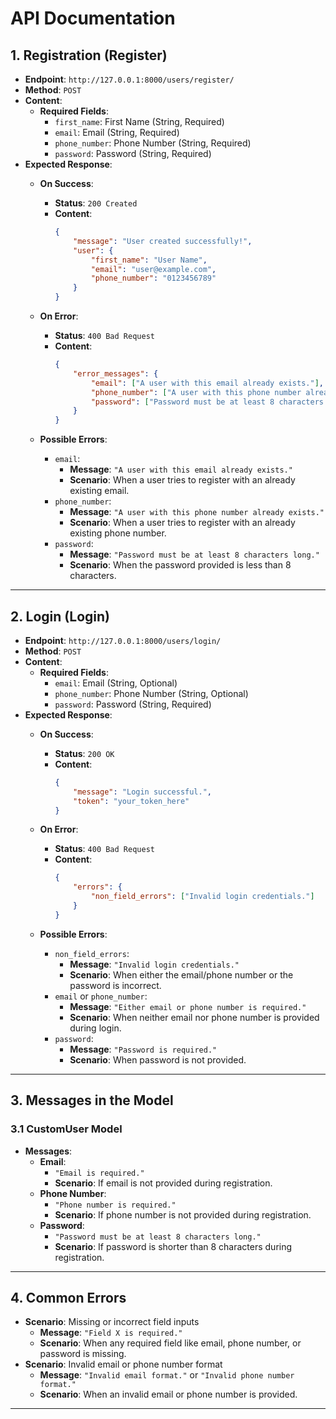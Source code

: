 # API Documentation

## 1. **Registration (Register)**

- **Endpoint**: `http://127.0.0.1:8000/users/register/`
- **Method**: `POST`
- **Content**:
  - **Required Fields**:
    - `first_name`: First Name (String, Required)
    - `email`: Email (String, Required)
    - `phone_number`: Phone Number (String, Required)
    - `password`: Password (String, Required)
- **Expected Response**:
  - **On Success**:
    - **Status**: `200 Created`
    - **Content**:
      ```json
      {
          "message": "User created successfully!",
          "user": {
              "first_name": "User Name",
              "email": "user@example.com",
              "phone_number": "0123456789"
          }
      }
      ```
  - **On Error**:
    - **Status**: `400 Bad Request`
    - **Content**:
      ```json
      {
          "error_messages": {
              "email": ["A user with this email already exists."],
              "phone_number": ["A user with this phone number already exists"] ,
              "password": ["Password must be at least 8 characters long."]
          }
      }
      ```

  - **Possible Errors**:
    - `email`: 
      - **Message**: `"A user with this email already exists."`
      - **Scenario**: When a user tries to register with an already existing email.
    - `phone_number`:
      - **Message**: `"A user with this phone number already exists."`
      - **Scenario**: When a user tries to register with an already existing phone number.
    - `password`:
      - **Message**: `"Password must be at least 8 characters long."`
      - **Scenario**: When the password provided is less than 8 characters.

---

## 2. **Login (Login)**

- **Endpoint**: `http://127.0.0.1:8000/users/login/`
- **Method**: `POST`
- **Content**:
  - **Required Fields**:
    - `email`: Email (String, Optional)
    - `phone_number`: Phone Number (String, Optional)
    - `password`: Password (String, Required)
- **Expected Response**:
  - **On Success**:
    - **Status**: `200 OK`
    - **Content**:
      ```json
      {
          "message": "Login successful.",
          "token": "your_token_here"
      }
      ```
  - **On Error**:
    - **Status**: `400 Bad Request`
    - **Content**:
      ```json
      {
          "errors": {
              "non_field_errors": ["Invalid login credentials."]
          }
      }
      ```

  - **Possible Errors**:
    - `non_field_errors`:
      - **Message**: `"Invalid login credentials."`
      - **Scenario**: When either the email/phone number or the password is incorrect.
    - `email` or `phone_number`:
      - **Message**: `"Either email or phone number is required."`
      - **Scenario**: When neither email nor phone number is provided during login.
    - `password`:
      - **Message**: `"Password is required."`
      - **Scenario**: When password is not provided.

---

## 3. **Messages in the Model**

### 3.1 **CustomUser Model**
- **Messages**:
  - **Email**: 
    - `"Email is required."` 
    - **Scenario**: If email is not provided during registration.
  - **Phone Number**: 
    - `"Phone number is required."`
    - **Scenario**: If phone number is not provided during registration.
  - **Password**: 
    - `"Password must be at least 8 characters long."`
    - **Scenario**: If password is shorter than 8 characters during registration.

---

## 4. **Common Errors**

- **Scenario**: Missing or incorrect field inputs
  - **Message**: `"Field X is required."`
  - **Scenario**: When any required field like email, phone number, or password is missing.
- **Scenario**: Invalid email or phone number format
  - **Message**: `"Invalid email format."` or `"Invalid phone number format."`
  - **Scenario**: When an invalid email or phone number is provided.
  
---
